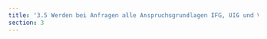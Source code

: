 ```yaml
---
title: '3.5 Werden bei Anfragen alle Anspruchsgrundlagen IFG, UIG und VIG geprüft?'
section: 3
---
```

